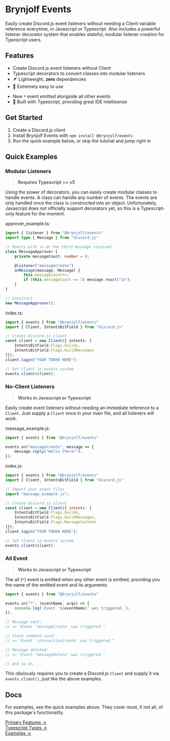 # Brynjolf Events
Easily create Discord.js event listeners without needing a Client variable 
reference everytime, in Javascript or Typescript. Also includes a powerful 
listener decorator system that enables stateful, modular listener creation 
for Typescript users.

## Features
- Create Discord.js event listeners without Client
- Typescript decorators to convert classes into modular listeners
- 🪶 Lightweight, **zero** dependencies
- 🍰 Extremely easy to use
<!-- - 🧩 Fully documented -->
- New `*` event emitted alongside all other events
- 🧠 Built with Typescript, providing great IDE intellisense

## Get Started
1. Create a Discord.js client
2. Install Brynjolf Events with `npm install @brynjolf/events`
3. Run the quick example below, or skip the tutorial and jump right in

## Quick Examples
### Modular Listeners
> **Requires Typescript >= v5**

Using the power of decorators, you can easily create modular 
classes to handle events. A class can handle any number of events.
The events are only handled once the class is constructed into an object. 
Unfortunately, Javascript does not officially support decorators yet, so 
this is a Typescript-only feature for the moment.

approver_example.ts:
```ts
import { listener } from "@brynjolf/events"
import type { Message } from "discord.js"

// Reacts with 👍 on the third message received
class MessageApprover {
    private messageCount: number = 0;

    @listener("messageCreate")
    onMessage(message: Message) {
        this.messageCount++;
        if (this.messageCount == 3) message.react("👍");
    }
}

// Construct
new MessageApprover();
```

index.ts:
```ts
import { events } from "@brynjolf/events"
import { Client, IntentsBitField } from "discord.js"

// Create Discord.js client
const client = new Client({ intents: [
    IntentsBitField.Flags.Guilds,
    IntentsBitField.Flags.GuildMessages
]});
client.login("YOUR TOKEN HERE");

// Set client in events system
events.client(client);
```

### No-Client Listeners
> **Works in Javascript or Typescript**

Easily create event listeners without needing an immediate reference 
to a `Client`. Just supply a `Client` once in your main file, and all 
listeners will work.

message_example.js:
```js
import { events } from "@brynjolf/events"

events.on("messageCreate", message => {
    message.reply("Hello there!");
});
```

index.js:
```js
import { events } from "@brynjolf/events"
import { Client, IntentsBitField } from "discord.js"

// Import your event files
import "message_example.js";

// Create Discord.js client
const client = new Client({ intents: [
    IntentsBitField.Flags.Guilds,
    IntentsBitField.Flags.GuildMessages,
    IntentsBitField.Flags.MessageContent
]});
client.login("YOUR TOKEN HERE");

// Set client in events system
events.client(client);
```

### All Event
> **Works in Javascript or Typescript**

The all (`*`) event is emitted when any other event is emitted, 
providing you the name of the emitted event and its arguments.

```js
import { events } from "@brynjolf/events"

events.on("*", (eventName, args) => {
    console.log(`Event '${eventName}' was triggered.`);
});

// Message sent:
// => "Event 'messageCreate' was triggered."

// Slash command used:
// => "Event 'interactionCreate' was triggered."

// Message deleted:
// => "Event 'messageDelete' was triggered."

// And so on...
```

This obviously requires you to create a Discord.js `Client` and 
supply it via `events.client()`, just like the above examples.

## Docs
For examples, see the quick examples above. They cover most, if 
not all, of this package's functionality.

[Primary Features →](modules/Members.html)\
[Typescript Types →](modules/Types.html)\
[Examples →](#quick-examples)